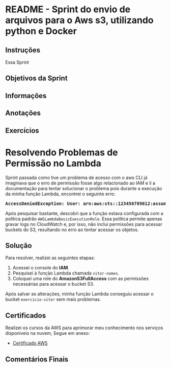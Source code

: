 <h1>README - Sprint do envio de arquivos para o Aws s3, utilizando python e Docker</h1>
 <h2>Instruções</h2>
<p> Essa Sprint </p>



 <h2>Objetivos da Sprint</h2>
 





 <h2>Informações</h2>







 <h2>Anotações</h2>




 <h2>Exercícios</h2>
 <h1>Resolvendo Problemas de Permissão no Lambda</h1>
  <p>
  Sprint passada como tive um problema de acesso com o aws CLI já imaginava que o erro de permissão fosse algo relacionado ao IAM e li a documentação para tentar solucionar o problema pois durante a execução da minha função Lambda, encontrei o seguinte erro:
  </p>
  <pre><strong>AccessDeniedException: User: arn:aws:sts::123456789012:assumed-role/role-name/lambda-function-name is not authorized to perform: s3:GetObject on resource: arn:aws:s3:::bucket-name</strong></pre>
  <p>
    Após pesquisar bastante, descobri que a função estava configurada com a política padrão <code>AWSLambdaBasicExecutionRole</code>. Essa política permite apenas gravar logs no CloudWatch e, por isso, não inclui permissões para acessar buckets do S3, resultando no erro ao tentar acessar os objetos.
  </p>

  <h2>Solução</h2>

  <p>
    Para resolver, realizei as seguintes etapas:
  </p>
  <ol>
    <li>Acessei o console do <strong>IAM</strong>.</li>
    <li>Pesquisei à função Lambda chamada <code>vitor-nomes</code>.</li>
    <li>Coloquei uma role do <strong>AmazonS3FullAccess</strong> com as permissões necessárias para acessar o bucket S3.</li>
  </ol>

  <p>
    Após salvar as alterações, minha função Lambda conseguiu acessar o bucket <code>exercicio-vitor</code> sem mais problemas.
  </p>
<h2>Certificados</h2>
<p>Realizei os cursos da AWS para aprimorar meu conhecimento nos serviços disponiveis na nuvem, Segue em anexo:</p>
<ul>
  <li><a href="/Sprint-6/Certificados">Certificado AWS</a></li>
</ul>



<h2>Comentários Finais</h2>